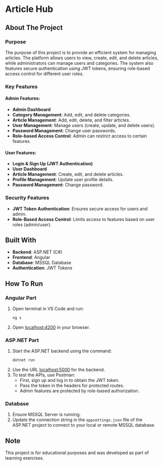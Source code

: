 # Article Hub

## About The Project

### Purpose
The purpose of this project is to provide an efficient system for managing articles. The platform allows users to view, create, edit, and delete articles, while administrators can manage users and categories. The system also features secure authentication using JWT tokens, ensuring role-based access control for different user roles.

### Key Features

#### Admin Features:
- **Admin Dashboard**
- **Category Management**: Add, edit, and delete categories.
- **Article Management**: Add, edit, delete, and filter articles.
- **User Management**: Manage users (create, update, and delete users).
- **Password Management**: Change user passwords.
- **Role-based Access Control**: Admin can restrict access to certain features.

#### User Features:
- **Login & Sign Up (JWT Authentication)**
- **User Dashboard**
- **Article Management**: Create, edit, and delete articles.
- **Profile Management**: Update user profile details.
- **Password Management**: Change password.

### Security Features
- **JWT Token Authentication**: Ensures secure access for users and admin.
- **Role-Based Access Control**: Limits access to features based on user roles (admin/user).

## Built With
- **Backend**: ASP.NET (C#)
- **Frontend**: Angular
- **Database**: MSSQL Database
- **Authentication**: JWT Tokens

## How To Run

### Angular Part
1. Open terminal in VS Code and run:
    ```bash
    ng s
    ```
2. Open [localhost:4200](http://localhost:4200) in your browser.

### ASP.NET Part
1. Start the ASP.NET backend using the command:
    ```bash
    dotnet run
    ```
2. Use the URL [localhost:5000](http://localhost:5000) for the backend.
3. To test the APIs, use Postman:
    - First, sign up and log in to obtain the JWT token.
    - Pass the token in the headers for protected routes.
    - Admin features are protected by role-based authorization.

### Database
1. Ensure MSSQL Server is running.
2. Update the connection string in the `appsettings.json` file of the ASP.NET project to connect to your local or remote MSSQL database.

## Note
This project is for educational purposes and was developed as part of learning exercises.
